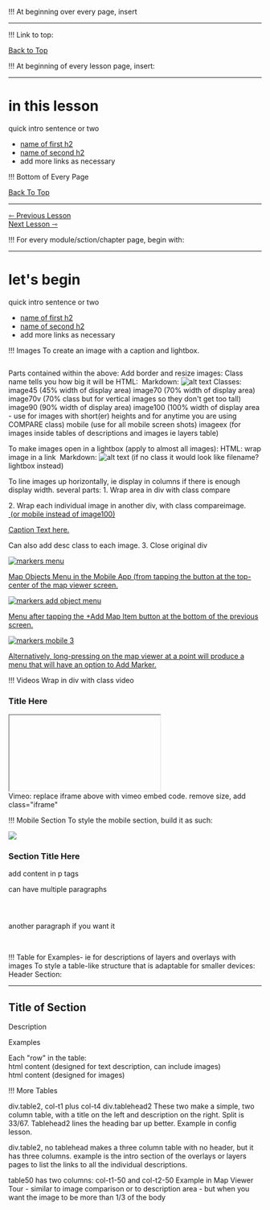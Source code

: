 <!-- This document describes how to format pages for proper styling. -->

!!! At beginning over every page, insert
	<a name="top"></a>
	<hr class="hrfade">

!!! Link to top:
	<p class="top"><a href="#top">Back to Top</a></p>

!!! At beginning of every lesson page, insert:
	<a name="top"></a>
	<!-- To add a link back to the top use <p class="top"><a href="#top">Back to Top</a></p> -->
	<hr class="hrfade">
	<div class="inthislesson">
		<div class="innerborder">
		<h1>in this lesson</h1>
		<!-- keep above title all lower case -->
		<p>quick intro sentence or two</p>
		<ul>
			<li><a href="#anchorname"> name of first h2</a></li>
			<li><a href="#anchorname2"> name of second h2</a></li>
			<!-- at the anchor point later in page, add <a name="anchorname"></a> -->
			<li>add more links as necessary</li>
		</ul>
		</div>
	</div>


!!! Bottom of Every Page
<p class="top"><a href="top">Back To Top</a></p>
<hr class="hrfade" />
<div class="navprev"><a href="/all_users/"> ⇽ Previous Lesson</a></div>
<div class="navnext"><a href="/all_users/">Next Lesson ⇾ </a></div>	

!!! For every module/sction/chapter page, begin with:
	<a name="top"></a>
	<hr class="hrfade">
	<div class="inthislesson">
		<div class="innerborder">
		<h1>let's begin</h1>
		<!-- keep above title all lower case -->
		<p>quick intro sentence or two</p>
		<ul>
			<li><a href="#anchorname"> name of first h2</a></li>
			<li><a href="#anchorname2"> name of second h2</a></li>
			<!-- at the anchor point later in page, add <a name="anchorname"></a> -->
			<li>add more links as necessary</li>
		</ul>
		</div>
	</div>


!!! Images
	To create an image with a caption and lightbox.
<!-- For the caption to work, you have to have the whole image inside a div. If you already have a div for another purpose (ie compareimage) then that will do fine. Free standing images just need a plain div with no class. -->
<div>
	<a rel="lightbox" href="">
		<img src="" alt="" class="">
		<div class="desc">
			<p class="caption">
			</p>
		</div>
	</a>
</div>

Parts contained within the above:
	Add border and resize images:
		Class name tells you how big it will be
		HTML: <img src="same file reference" alt="" class="fill in class name here">
		Markdown: ![alt text](filename?class=whatever&class=secondwhatever)
		<!-- which class you choose usually depends on relative height of image. if the image is relatively tall, use a smaller class. if image is landscape orientation, use 90 or 100. Use 45 for images that are still clear when small and are secondary importance. -->
		Classes:	image45 (45% width of display area)
					image70 (70% width of display area)
					image70v (70% class but for vertical images so they don't get too tall)
					image90 (90% width of display area)
					image100 (100% width of display area - use for images with short(er) heights and for anytime you are using COMPARE class)
					mobile (use for all mobile screen shots)
					imageex (for images inside tables of descriptions and images ie layers table)

To make images open in a lightbox (apply to almost all images):
		HTML: wrap image in a link 
<a rel="lightbox" href="file reference"><img src="same file reference" alt="" class=""></a>
		Markdown: ![alt text](filename?class=imageXX&lightbox)
		(if no class it would look like filename?lightbox instead)


To line images up horizontally, ie display in columns if there is enough display width. several parts:
		1. Wrap area in div with class compare
			<div class="compare">
		2. Wrap each individual image in another div, with class compareimage.
			<div class="compareimage">
				<a rel="lightbox" href="file reference">
					<img src="same file reference" alt="" class="compareimage,image100"> (or mobile instead of image100)
					<div class="desc">
						<p class="caption">Caption Text here.</p>
					</div>
				</a>
			</div>
				Can also add desc class to each image.
		3. Close original div
			</div>



<!-- Full example of a compare image section using mobile images. This will allow images to display next to each other if there is enough space, they will all open in lightbox, and they have captions. This would go inside of a  mobile callout section-->
<p class="pcollase">
	<!-- if you have a paragraph right above the images, add the pcollapse class to the paragraph to reduce the space below it.  -->
<div class="compare">
  <div class="compareimage">
    <a rel="lightbox" href="/user/pages/all_users/04. objects/01. markers/objects_markers_mobile_01.png">
      <img src="/user/pages/all_users/04. objects/01. markers/objects_markers_mobile_01.png" alt="markers menu" class="mobile">
      <div class="desc"><p class="caption">Map Objects Menu in the Mobile App (from tapping the button at the top-center of the map viewer screen.</p></div>
    </a>
  </div>
  <div class="compareimage">
    <a rel="lightbox" href="/user/pages/all_users/04. objects/01. markers/objects_markers_mobile_02.png">
      <img src="/user/pages/all_users/04. objects/01. markers/objects_markers_mobile_02.png" alt="markers add object menu"  class="mobile">
      <div class="desc"><p class="caption">Menu after tapping the +Add Map Item button at the bottom of the previous screen.</p></div>
    </a>
  </div>
  <div class="compareimage">
    <a rel="lightbox" href="/user/pages/all_users/04. objects/01. markers/objects_markers_mobile_03.png">
      <img src="/user/pages/all_users/04. objects/01. markers/objects_markers_mobile_03.png" alt="markers mobile 3"  class="mobile">
      <div class="desc"><p class="caption">Alternatively, long-pressing on the map viewer at a point will produce a menu that will have an option to Add Marker.</p></div>
    </a>
  </div>
</div>
<!-- end example -->

!!! Videos
	Wrap in div with class video
	<!-- just add source link -->
		<div class="video">
			<h3>Title Here</h3>
			<div class="iframe">
				<iframe class="iframe" src="" allow="accelerometer; autoplay; clipboard-write; encrypted-media; gyroscope; picture-in-picture" allowfullscreen>
				</iframe>
			</div>
		</div>
Vimeo: replace iframe above with vimeo embed code. remove size, add class="iframe"

!!! Mobile Section
	To style the mobile section, build it as such:
	<div class="mobile">
		<div class="mobilecalloutimg">
        	<img src="/user/pages/all_users/MOBILE_header.png">
		</div>
		<h3>Section Title Here</h3>
		<p> add content in p tags</p>
		<p>can have multiple paragraphs</p>
	<!-- if you have screen shots to add use this (example is for 3 images, thus uses class="compareimage3" instead of class="compareimage" as you would for 2 images) --> 
		<div class="compare">
	      <div class="compareimage3"><a rel="lightbox" href=""><img src="relative link" alt="" class="mobile"><div class="desc"><p class="caption"></p></div></a></div>
	      <div class="compareimage3"><a rel="lightbox" href=""><img src="next relative link" alt="" class="mobile"><div class="desc"><p class="caption"></p></div></a></div>
	      <div class="compareimage3"><a rel="lightbox" href=""><img src=" nextrelative link" alt="" class="mobile"><div class="desc"><p class="caption"></p></div></a></div>
	<!-- end of image section -->
		</div> 
		<p>another paragraph if you want it</p>  
	</div>
<!-- end of mobile section -->

!!! Table for Examples- ie for descriptions of layers and overlays with images
	To style a table-like structure that is adaptable for smaller devices:
	Header Section:
		<hr class="hrfade">
		<!-- internal link target here -->
		    <h2>Title of Section</h2>
		<div class="tablehead">
			<div class="thl">
				<p>Description</p>
			</div>
			<div class="thr">
				<p>Examples</p>
			</div>
		</div>
	Each "row" in the table:
	<div class="descriptionarea">
		<div class="col-1">
			html content (designed for text description, can include images)
		</div>
		<div class="col-2">
			html content (designed for images)
		</div>
	</div>



!!! More Tables

div.table2, col-t1 plus col-t4
div.tablehead2
These two make a simple, two column table, with a title on the left and description on the right. Split is 33/67. Tablehead2 lines the heading bar up better. Example in config lesson.

div.table2, no tablehead
makes a three column table with no header, but it has three columns. example is the intro section of the overlays or layers pages to list the links to all the individual descriptions. 


table50 has two columns: col-t1-50 and col-t2-50 Example in Map Viewer Tour - similar to image comparison or to description area - but when you want the image to be more than 1/3 of the body


